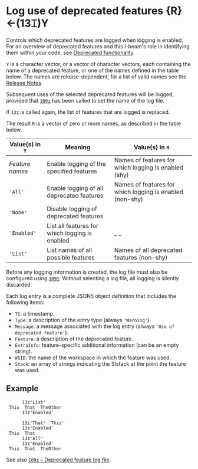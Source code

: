 <h1 class="heading"><span class="name">Log use of deprecated features</span> <span class="command">{R}←(13⌶)Y</span></h1>

Controls which deprecated features are logged when logging is enabled. For an overview of deprecated features and this I-beam's role in identifying them within your code, see [Deprecated functionality](../../../programming-reference-guide/deprecated-functionality).

`Y` is a character vector, or a vector of character vectors, each containing the name of a deprecated feature, or one of the names defined in the table below. The names are release-dependent; for a list of valid names see the [Release Notes](../../../release-notes/announcements/deprecated-functionality).

Subsequent uses of the selected deprecated features will be logged, provided that [`109⌶`](deprecated-feature-log-file.md) has been called to set the name of the log file.

If `13⌶` is called again, the list of features that are logged is replaced.

The result `R` is a vector of zero or more names, as described in the table below.

|Value(s) in `Y`|Meaning                                          |Value(s) in `R`                                           |
|---------------|-----------------------------------------------|--------------------------------------------------------|
|*Feature names*|Enable logging of the specified features       |Names of features for which logging is enabled (shy)    |
|`'All'`        |Enable logging of all deprecated features      |Names of features for which logging is enabled (non-shy)|
|`'None'`       |Disable logging of deprecated features         |                                                        |
|`'Enabled'`    |List all features for which logging is enabled |_                                                      _|
|`'List'`       |List names of all possible features            |Names of all deprecated features (non-shy)              |

Before any logging information is created, the log file must also be configured using [`109⌶`](deprecated-feature-log-file.md). Without selecting a log file, all logging is silently discarded.

Each log entry is a complete JSON5 object definition that includes the following items:

* `TS`: a timestamp.
* `Type`: a description of the entry type (always `'Warning'`).
* `Message`: a message associated with the log entry (always `'Use of deprecated feature'`).
* `Feature`: a description of the deprecated feature.
* `ExtraInfo`: feature-specific additional information (can be an empty string).
* `WSID`: the name of the workspace in which the feature was used.
* `Stack`: an array of strings indicating the SIstack at the point the feature was used.

<h2 class="example">Example</h2>

```apl
      13⌶'List'
 This  That  TheOther 
      13⌶'Enabled'

      13⌶'That' 'This'
      13⌶'Enabled'
 This  That
      13⌶'All'
      13⌶'Enabled'
 This  That  TheOther
```

See also [`109⌶` – Deprecated feature log file](deprecated-feature-log-file.md).
